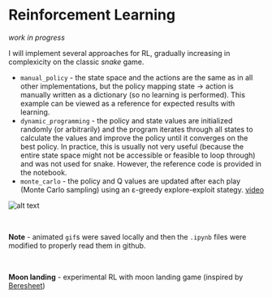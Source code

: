 # Reinforcement Learning

_work in progress_

I will implement several approaches for RL, gradually increasing in complexicity on the classic _snake_ game.

* `manual_policy` - the state space and the actions are the same as in all other implementations, but the policy mapping state -> action is manually written as a dictionary (so no learning is performed). This example can be viewed as a reference for expected results with learning.  
* `dynamic_programming` - the policy and state values are initialized randomly (or arbitrarily) and the program iterates through all states to calculate the values and improve the policy until it converges on the best policy. In practice, this is usually not very useful (because the entire state space might not be accessible or feasible to loop through) and was not used for snake. However, the reference code is provided in the notebook.  
* `monte_carlo` - the policy and Q values are updated after each play (Monte Carlo sampling) using an ε-greedy explore-exploit stategy. [video](https://www.youtube.com/watch?v=IOHu6zd-IkQ)   


![alt text](https://github.com/ralhadeff/machine-learning-tools/blob/master/ReinforcementLearning/animations/monte_carlo.gif "RL example (Monte Carlo)")
  
    
      
<br>  

**Note** - animated `gif`s were saved locally and then the `.ipynb` files were modified to properly read them in github.

<br>

**Moon landing** - experimental RL with moon landing game (inspired by [Beresheet](https://en.wikipedia.org/wiki/Beresheet))
